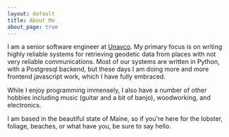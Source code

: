 ```yaml
---
layout: default
title: About Me
about_page: true
---
```

I am a senior software engineer at [Unavco](http://unavco.org).  My primary focus is on writing highly reliable systems for retrieving geodetic data from places with not very reliable communications.  Most of our systems are written in Python, with a Postgresql backend, but these days I am doing more and more frontend javascript work, which I have fully embraced.


While I enjoy programming immensely, I also have a number of other hobbies including music (guitar and a bit of banjo), woodworking, and electronics.


I am based in the beautiful state of Maine, so if you're here for the lobster, foliage, beaches, or what have you, be sure to say hello.
